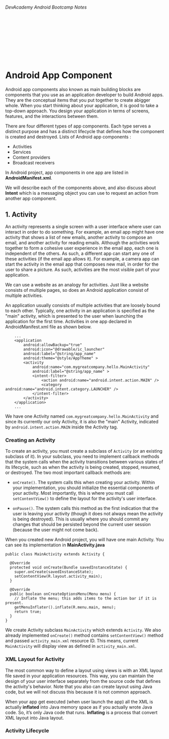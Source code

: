
###### DevAcademy Android Bootcamp Notes

<br/>
<br/>
<br/>
<br/>
<br/>
<br/>
<br/>

# Android App Component

Android app components also known as main building blocks are components that you use as an application developer to build Android apps. They are the conceptual items that you put together to create abigger whole. When you start  thinking about your application, it is good to take a top-down approach. You design your application in terms of screens, features, and the interactions between them.

There are four different types of app components. Each type serves a distinct purpose and has a distinct lifecycle that defines how the component is created and destroyed. Lists of Android app components :

* Activities
* Services
* Content providers
* Broadcast receivers

In Android project, app components in one app are listed in **AndroidManifest.xml**.

We will describe each of the components above, and also discuss about **Intent** which is a messaging object you can use to request an action from another app component. 

## 1. Activity

An activity represents a single screen with a user interface where user can interact in order to do something. For example, an email app might have one activity that shows a list of new emails, another activity to compose an email, and another activity for reading emails. Although the activities work together to form a cohesive user experience in the email app, each one is independent of the others. As such, a different app can start any one of these activities (if the email app allows it). For example, a camera app can start the activity in the email app that composes new mail, in order for the user to share a picture. As such, activities are the most visible part of your application.

We can use a website as an analogy for activities. Just like a website consists of multiple pages, so does an Android application consist of multiple activities.

An application usually consists of multiple activities that are loosely bound to each other. Typically, one activity in an application is specified as the "main" activity, which is presented to the user when launching the application for the first time. Activities in one app declared in AndroidManifest.xml file as shown below.

```
    ...
    <application
        android:allowBackup="true"
        android:icon="@drawable/ic_launcher"
        android:label="@string/app_name"
        android:theme="@style/AppTheme" >
        <activity
            android:name="com.mygreatcompany.hello.MainActivity"
            android:label="@string/app_name" >
            <intent-filter>
                <action android:name="android.intent.action.MAIN" />
                <category android:name="android.intent.category.LAUNCHER" />
            </intent-filter>
        </activity>
    </application>
    ...
```

We have one Activity named `com.mygreatcompany.hello.MainActivity` and since its currently our only Activity, it is also the "main" Activity, indicated by `android.intent.action.MAIN` inside the Activity tag.

### Creating an Activity

To create an activity, you must create a subclass of `Activity` (or an existing subclass of it). In your subclass, you need to implement callback methods that the system calls when the activity transitions between various states of its lifecycle, such as when the activity is being created, stopped, resumed, or destroyed. The two most important callback methods are:

* `onCreate()`. The system calls this when creating your activity. Within your implementation, you should initialize the essential components of your activity. Most importantly, this is where you must call `setContentView()` to define the layout for the activity's user interface. 

* `onPause()`. The system calls this method as the first indication that the user is leaving your activity (though it does not always mean the activity is being destroyed). This is usually where you should commit any changes that should be persisted beyond the current user session (because the user might not come back).

When you created new Android project, you will have one main Activity. You can see its implementation in **MainActivity.java**

```
public class MainActivity extends Activity {

  @Override
  protected void onCreate(Bundle savedInstanceState) {
    super.onCreate(savedInstanceState);
    setContentView(R.layout.activity_main);
  }

  @Override
  public boolean onCreateOptionsMenu(Menu menu) {
    // Inflate the menu; this adds items to the action bar if it is present.
    getMenuInflater().inflate(R.menu.main, menu);
    return true;
  }
}
```

We create Activity subclass `MainActivity` which extends `Activity`. We also already implemented `onCreate()` method contains `setContentView()` method and passed `activity_main.xml` resource ID. This means, current `MainActivity` will display view as defined in `activity_main.xml`.

### XML Layout for Activity

The most common way to define a layout using views is with an XML layout file saved in your application resources. This way, you can maintain the design of your user interface separately from the source code that defines the activity's behavior. Note that you also can create layout using Java code, but we will not discuss this because it is not common approach. 

When your app get executed (when user launch the app) all the XML is actually **inflated** into Java memory space as if you actually wrote Java code. So, it’s only Java code that runs. **Inflating** is a process that convert XML layout into Java layout. 

### Activity Lifecycle


